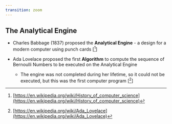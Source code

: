 ```yaml
---
transition: zoom
---
```


## The Analytical Engine

- Charles Babbage (1837) proposed the **Analytical Engine** - a design for a modern computer using punch cards \[[^1]\]

- Ada Lovelace proposed the first **Algorithm** to compute the sequence of Bernoulli Numbers to be executed on the Analytical Engine
  - The engine was not completed during her lifetime, so it could not be executed, but this was the first computer program \[[^2]\]

[^1]: [https://en.wikipedia.org/wiki/History_of_computer_science](https://en.wikipedia.org/wiki/History_of_computer_science)

[^2]: [https://en.wikipedia.org/wiki/Ada_Lovelace](https://en.wikipedia.org/wiki/Ada_Lovelace)